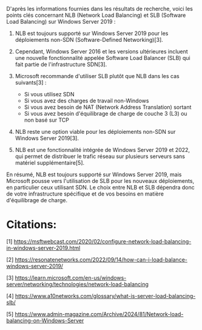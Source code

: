 

D'après les informations fournies dans les résultats de recherche, voici les points clés concernant NLB (Network Load Balancing) et SLB (Software Load Balancing) sur Windows Server 2019 :

1. NLB est toujours supporté sur Windows Server 2019 pour les déploiements non-SDN (Software-Defined Networking)[3].

2. Cependant, Windows Server 2016 et les versions ultérieures incluent une nouvelle fonctionnalité appelée Software Load Balancer (SLB) qui fait partie de l'infrastructure SDN[3].

3. Microsoft recommande d'utiliser SLB plutôt que NLB dans les cas suivants[3] :
   - Si vous utilisez SDN
   - Si vous avez des charges de travail non-Windows
   - Si vous avez besoin de NAT (Network Address Translation) sortant
   - Si vous avez besoin d'équilibrage de charge de couche 3 (L3) ou non basé sur TCP

4. NLB reste une option viable pour les déploiements non-SDN sur Windows Server 2019[3].

5. NLB est une fonctionnalité intégrée de Windows Server 2019 et 2022, qui permet de distribuer le trafic réseau sur plusieurs serveurs sans matériel supplémentaire[5].

En résumé, NLB est toujours supporté sur Windows Server 2019, mais Microsoft pousse vers l'utilisation de SLB pour les nouveaux déploiements, en particulier ceux utilisant SDN. Le choix entre NLB et SLB dépendra donc de votre infrastructure spécifique et de vos besoins en matière d'équilibrage de charge.

# Citations:

[1] https://msftwebcast.com/2020/02/configure-network-load-balancing-in-windows-server-2019.html

[2] https://resonatenetworks.com/2022/09/14/how-can-i-load-balance-windows-server-2019/

[3] https://learn.microsoft.com/en-us/windows-server/networking/technologies/network-load-balancing

[4] https://www.a10networks.com/glossary/what-is-server-load-balancing-slb/

[5] https://www.admin-magazine.com/Archive/2024/81/Network-load-balancing-on-Windows-Server
